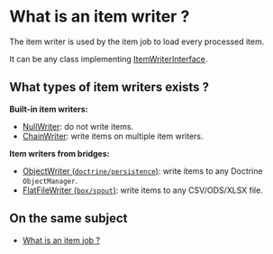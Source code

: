 # What is an item writer ?

The item writer is used by the item job to load every processed item.

It can be any class implementing [ItemWriterInterface](../../../src/Job/Item/ItemWriterInterface.php).

## What types of item writers exists ?

**Built-in item writers:**
- [NullWriter](../../../src/Job/Item/Writer/NullWriter.php):
  do not write items.
- [ChainWriter](../../../src/Job/Item/Writer/ChainWriter.php):
  write items on multiple item writers.

**Item writers from bridges:**
- [ObjectWriter (`doctrine/persistence`)](https://github.com/yokai-php/batch-doctrine-persistence/blob/0.x/src/ObjectWriter.php):
  write items to any Doctrine `ObjectManager`.
- [FlatFileWriter (`box/spout`)](https://github.com/yokai-php/batch-box-spout/blob/0.x/src/FlatFileWriter.php):
  write items to any CSV/ODS/XLSX file.

## On the same subject

- [What is an item job ?](../item-job.md)
